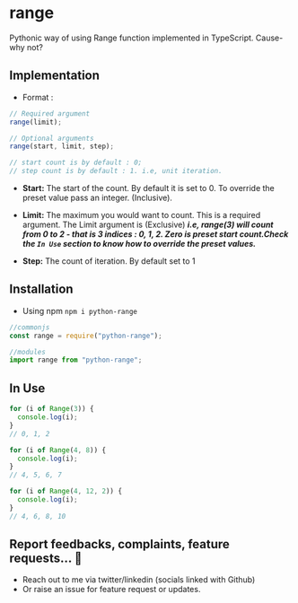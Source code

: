 # range

Pythonic way of using Range function implemented in TypeScript. Cause- why not?

## Implementation

- Format :

```js
// Required argument
range(limit);

// Optional arguments
range(start, limit, step);

// start count is by default : 0;
// step count is by default : 1. i.e, unit iteration.
```

- **Start:** The start of the count. By default it is set to 0.
  To override the preset value pass an integer. (Inclusive).

- **Limit:** The maximum you would want to count. This is a required argument. The Limit argument is (Exclusive)
  **_i.e, range(3) will count from 0 to 2 - that is 3 indices : 0, 1, 2. Zero is preset start count.Check the `In Use` section to know how to override the preset values._**

- **Step:** The count of iteration. By default set to 1

## Installation

- Using npm
  `npm i python-range`

```js
//commonjs
const range = require("python-range");

//modules
import range from "python-range";
```

## In Use

```js
for (i of Range(3)) {
  console.log(i);
}
// 0, 1, 2
```

```js
for (i of Range(4, 8)) {
  console.log(i);
}
// 4, 5, 6, 7
```

```js
for (i of Range(4, 12, 2)) {
  console.log(i);
}
// 4, 6, 8, 10
```

## Report feedbacks, complaints, feature requests... 📩

- Reach out to me via twitter/linkedin (socials linked with Github)
- Or raise an issue for feature request or updates.
